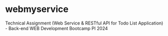 # webmyservice
Technical Assignment (Web Service &amp; RESTful API for Todo List Application) - Back-end WEB Development Bootcamp PI 2024
